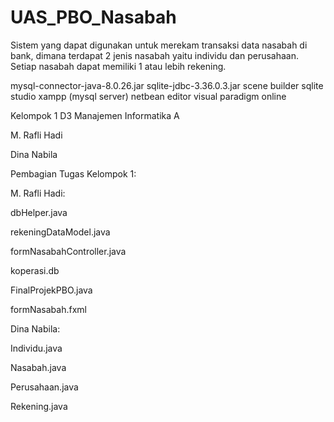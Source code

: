 # UAS_PBO_Nasabah
Sistem yang dapat digunakan untuk merekam transaksi data nasabah di bank, dimana terdapat 2 jenis nasabah yaitu individu dan perusahaan. Setiap nasabah dapat memiliki 1 atau lebih rekening.

mysql-connector-java-8.0.26.jar sqlite-jdbc-3.36.0.3.jar scene builder sqlite studio xampp (mysql server) netbean editor visual paradigm online

Kelompok 1 D3 Manajemen Informatika A

M. Rafli Hadi

Dina Nabila

Pembagian Tugas Kelompok 1: 

M. Rafli Hadi:

dbHelper.java

rekeningDataModel.java

formNasabahController.java

koperasi.db

FinalProjekPBO.java

formNasabah.fxml

Dina Nabila:

Individu.java

Nasabah.java

Perusahaan.java

Rekening.java
